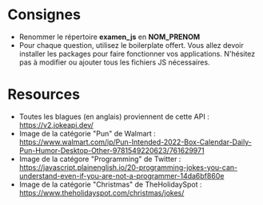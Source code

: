 # Consignes
- Renommer le répertoire **examen_js** en **NOM_PRENOM**
- Pour chaque question, utilisez le boilerplate offert. 
Vous allez devoir installer les packages pour faire fonctionner vos applications.
N'hésitez pas à modifier ou ajouter tous les fichiers JS nécessaires.

# Resources
- Toutes les blagues (en anglais) proviennent de cette API : https://v2.jokeapi.dev/
- Image de la catégorie "Pun" de Walmart : https://www.walmart.com/ip/Pun-Intended-2022-Box-Calendar-Daily-Pun-Humor-Desktop-Other-9781549220623/761629971
- Image de la catégore "Programming" de Twitter : https://javascript.plainenglish.io/20-programming-jokes-you-can-understand-even-if-you-are-not-a-programmer-14da6bf860e
- Image de la catégorie "Christmas" de TheHolidaySpot : https://www.theholidayspot.com/christmas/jokes/